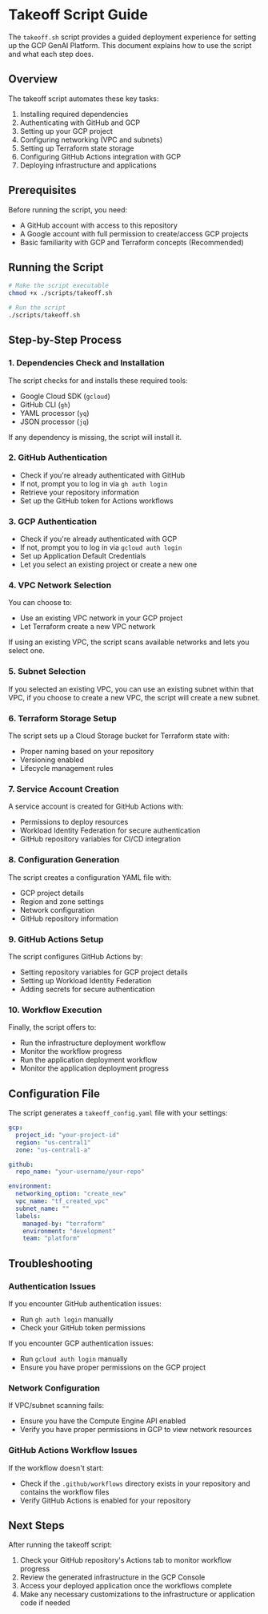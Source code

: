 # Takeoff Script Guide

The `takeoff.sh` script provides a guided deployment experience for setting up the GCP GenAI Platform. This document explains how to use the script and what each step does.

## Overview

The takeoff script automates these key tasks:

1. Installing required dependencies
2. Authenticating with GitHub and GCP
3. Setting up your GCP project
4. Configuring networking (VPC and subnets)
5. Setting up Terraform state storage
6. Configuring GitHub Actions integration with GCP
7. Deploying infrastructure and applications

## Prerequisites

Before running the script, you need:

- A GitHub account with access to this repository
- A Google account with full permission to create/access GCP projects
- Basic familiarity with GCP and Terraform concepts (Recommended)

## Running the Script

```bash
# Make the script executable
chmod +x ./scripts/takeoff.sh

# Run the script
./scripts/takeoff.sh
```

## Step-by-Step Process

### 1. Dependencies Check and Installation

The script checks for and installs these required tools:

- Google Cloud SDK (`gcloud`)
- GitHub CLI (`gh`)
- YAML processor (`yq`)
- JSON processor (`jq`)

If any dependency is missing, the script will install it.

### 2. GitHub Authentication

- Check if you're already authenticated with GitHub
- If not, prompt you to log in via `gh auth login`
- Retrieve your repository information
- Set up the GitHub token for Actions workflows

### 3. GCP Authentication

- Check if you're already authenticated with GCP
- If not, prompt you to log in via `gcloud auth login`
- Set up Application Default Credentials
- Let you select an existing project or create a new one

### 4. VPC Network Selection

You can choose to:
- Use an existing VPC network in your GCP project
- Let Terraform create a new VPC network

If using an existing VPC, the script scans available networks and lets you select one.

### 5. Subnet Selection

If you selected an existing VPC, you can use an existing subnet within that VPC, if you choose to create a new VPC, the script will create a new subnet.

### 6. Terraform Storage Setup

The script sets up a Cloud Storage bucket for Terraform state with:
- Proper naming based on your repository
- Versioning enabled
- Lifecycle management rules

### 7. Service Account Creation

A service account is created for GitHub Actions with:
- Permissions to deploy resources
- Workload Identity Federation for secure authentication
- GitHub repository variables for CI/CD integration

### 8. Configuration Generation

The script creates a configuration YAML file with:
- GCP project details
- Region and zone settings
- Network configuration
- GitHub repository information

### 9. GitHub Actions Setup

The script configures GitHub Actions by:
- Setting repository variables for GCP project details
- Setting up Workload Identity Federation
- Adding secrets for secure authentication

### 10. Workflow Execution

Finally, the script offers to:
- Run the infrastructure deployment workflow
- Monitor the workflow progress
- Run the application deployment workflow
- Monitor the application deployment progress

## Configuration File

The script generates a `takeoff_config.yaml` file with your settings:

```yaml
gcp:
  project_id: "your-project-id"
  region: "us-central1"
  zone: "us-central1-a"

github:
  repo_name: "your-username/your-repo"

environment:
  networking_option: "create_new"
  vpc_name: "tf_created_vpc"
  subnet_name: ""
  labels:
    managed-by: "terraform"
    environment: "development"
    team: "platform"
```

## Troubleshooting

### Authentication Issues

If you encounter GitHub authentication issues:
- Run `gh auth login` manually
- Check your GitHub token permissions

If you encounter GCP authentication issues:
- Run `gcloud auth login` manually
- Ensure you have proper permissions on the GCP project

### Network Configuration

If VPC/subnet scanning fails:
- Ensure you have the Compute Engine API enabled
- Verify you have proper permissions in GCP to view network resources

### GitHub Actions Workflow Issues

If the workflow doesn't start:
- Check if the `.github/workflows` directory exists in your repository and contains the workflow files
- Verify GitHub Actions is enabled for your repository

## Next Steps

After running the takeoff script:

1. Check your GitHub repository's Actions tab to monitor workflow progress
2. Review the generated infrastructure in the GCP Console
3. Access your deployed application once the workflows complete
4. Make any necessary customizations to the infrastructure or application code if needed